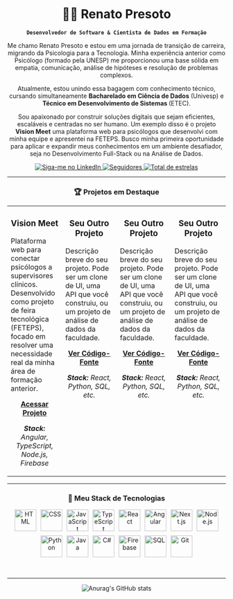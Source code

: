 <div align="center">

# 👨‍💻 Renato Presoto

**`Desenvolvedor de Software & Cientista de Dados em Formação`**

<p>
Me chamo Renato Presoto e estou em uma jornada de transição de carreira, migrando da Psicologia para a Tecnologia. Minha experiência anterior como Psicólogo (formado pela UNESP) me proporcionou uma base sólida em empatia, comunicação, análise de hipóteses e resolução de problemas complexos.
</p>

<p>
Atualmente, estou unindo essa bagagem com conhecimento técnico, cursando simultaneamente <b>Bacharelado em Ciência de Dados</b> (Univesp) e <b>Técnico em Desenvolvimento de Sistemas </b> (ETEC).
</p>

<p>
Sou apaixonado por construir soluções digitais que sejam eficientes, escaláveis e centradas no ser humano. Um exemplo disso é o projeto <b>Vision Meet</b> uma plataforma web para psicólogos que desenvolvi com minha equipe e apresentei na FETEPS. Busco minha primeira oportunidade para aplicar e expandir meus conhecimentos em um ambiente desafiador, seja no Desenvolvimento Full-Stack ou na Análise de Dados.
</p>

<p align="center">
    <a href="https://www.linkedin.com/in/renato-presoto">
        <img 
            alt="Siga-me no LinkedIn" 
            title="Siga-me no LinkedIn" 
            src="https://img.shields.io/badge/LinkedIn-0077B5?style=for-the-badge&logo=linkedin&logoColor=white"
        />
    </a>
    <a href="https://github.com/renato-presoto-dev?tab=followers">
        <img 
            alt="Seguidores" 
            title="Me siga no GitHub" 
            src="https://custom-icon-badges.demolab.com/github/followers/renato-presoto-dev?color=236ad3&labelColor=1155ba&style=for-the-badge&logo=github&label=Seguidores&logoColor=white"
        />
    </a>
    <a href="https://github.com/renato-presoto-dev?tab=repositories&sort=stargazers">
        <img 
            alt="Total de estrelas" 
            title="Total de estrelas GitHub" 
            src="https://custom-icon-badges.demolab.com/github/stars/renato-presoto-dev?color=55960c&style=for-the-badge&labelColor=488207&logo=star&label=estrelas"
        />
    </a>
</p>

</div>

---

### <p align="center">🏆 Projetos em Destaque</p>

<table align="center">
  <tr>
    <td width="25%" valign="top">
      <h3 align="center">Vision Meet</h3>
      <p>Plataforma web para conectar psicólogos a supervisores clínicos. Desenvolvido como projeto de feira tecnológica (FETEPS), focado em resolver uma necessidade real da minha área de formação anterior.</p>
      <p align="center">
        <b><a href="URL-DO-REPOSITORIO-VISION-MEET">Acessar Projeto</a></b>
      </p>
      <p align="center">
        <i><strong>Stack:</strong> Angular, TypeScript, Node.js, Firebase</i>
      </p>
    </td>
    <td width="25%" valign="top">
      <h3 align="center">Seu Outro Projeto</h3>
      <p>Descrição breve do seu projeto. Pode ser um clone de UI, uma API que você construiu, ou um projeto de análise de dados da faculdade.</p>
      <p align="center">
        <b><a href="URL-DO-SEU-OUTRO-PROJETO">Ver Código-Fonte</a></b>
      </p>
      <p align="center">
        <i><strong>Stack:</strong> React, Python, SQL, etc.</i>
      </p>
    </td>
     <td width="25%" valign="top">
      <h3 align="center">Seu Outro Projeto</h3>
      <p>Descrição breve do seu projeto. Pode ser um clone de UI, uma API que você construiu, ou um projeto de análise de dados da faculdade.</p>
      <p align="center">
        <b><a href="URL-DO-SEU-OUTRO-PROJETO">Ver Código-Fonte</a></b>
      </p>
      <p align="center">
        <i><strong>Stack:</strong> React, Python, SQL, etc.</i>
      </p>
    </td>
     <td width="25%" valign="top">
      <h3 align="center">Seu Outro Projeto</h3>
      <p>Descrição breve do seu projeto. Pode ser um clone de UI, uma API que você construiu, ou um projeto de análise de dados da faculdade.</p>
      <p align="center">
        <b><a href="URL-DO-SEU-OUTRO-PROJETO">Ver Código-Fonte</a></b>
      </p>
      <p align="center">
        <i><strong>Stack:</strong> React, Python, SQL, etc.</i>
      </p>
    </td>
  </tr>
</table>

---

### <p align="center">🚀 Meu Stack de Tecnologias</p>

<div align="center" style="display: flex; flex-direction: row; align-items: center; justify-content: center; flex-wrap: wrap; gap: 10px;">
    <img alt="HTML" title="HTML" width="50px" src="https://cdn.jsdelivr.net/gh/devicons/devicon@latest/icons/html5/html5-original.svg" />
    <img alt="CSS" title="CSS" width="50px" src="https://cdn.jsdelivr.net/gh/devicons/devicon@latest/icons/css3/css3-original.svg" />
    <img alt="JavaScript" title="JavaScript" width="50px" src="https://cdn.jsdelivr.net/gh/devicons/devicon@latest/icons/javascript/javascript-original.svg" />
    <img alt="TypeScript" title="TypeScript" width="50px" src="https://cdn.jsdelivr.net/gh/devicons/devicon@latest/icons/typescript/typescript-original.svg" />
    <img alt="React" title="React" width="50px" src="https://cdn.jsdelivr.net/gh/devicons/devicon@latest/icons/react/react-original.svg" />
    <img alt="Angular" title="Angular" width="50px" src="https://cdn.jsdelivr.net/gh/devicons/devicon@latest/icons/angular/angular-original.svg" />
    <img alt="Next.js" title="Next.js" width="50px" src="https://cdn.jsdelivr.net/gh/devicons/devicon@latest/icons/nextjs/nextjs-original.svg" />
    <img alt="Node.js" title="Node.js" width="50px" src="https://cdn.jsdelivr.net/gh/devicons/devicon@latest/icons/nodejs/nodejs-original.svg" />
    <img alt="Python" title="Python" width="50px" src="https://cdn.jsdelivr.net/gh/devicons/devicon@latest/icons/python/python-original.svg" />
    <img alt="Java" title="Java" width="50px" src="https://cdn.jsdelivr.net/gh/devicons/devicon@latest/icons/java/java-original.svg" />
    <img alt="C#" title="C#" width="50px" src="https://cdn.jsdelivr.net/gh/devicons/devicon@latest/icons/csharp/csharp-original.svg" />
    <img alt="Firebase" title="Firebase" width="50px" src="https://cdn.jsdelivr.net/gh/devicons/devicon@latest/icons/firebase/firebase-original.svg" />
    <img alt="SQL" title="SQL" width="50px" src="https://cdn.jsdelivr.net/gh/devicons/devicon@latest/icons/azuresqldatabase/azuresqldatabase-original.svg" />
    <img alt="Git" title="Git" width="50px" src="https://cdn.jsdelivr.net/gh/devicons/devicon@latest/icons/git/git-original.svg" />
</div>
<br />
<br />

---
<div align="center">

![Anurag's GitHub stats](https://github-readme-stats.vercel.app/api?username=renato-presoto-dev&show_icons=true&theme=transparent)
</div>